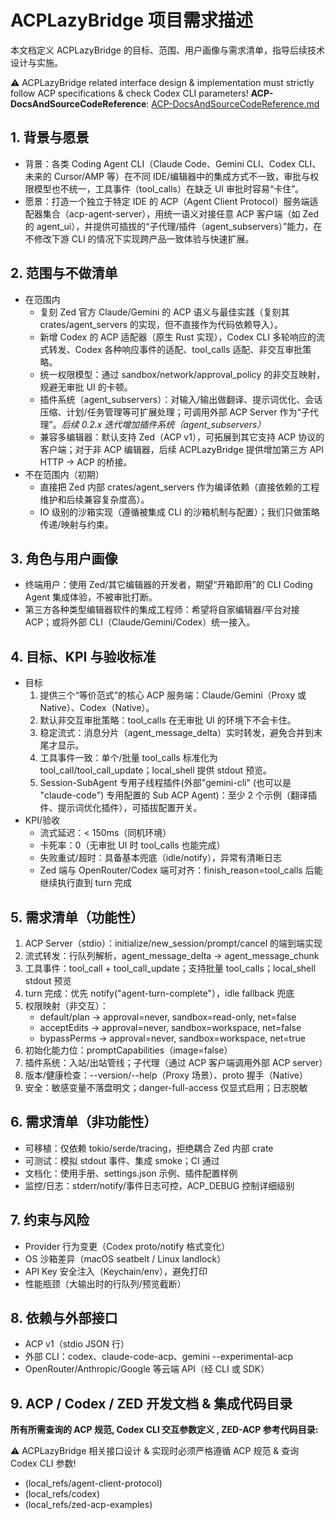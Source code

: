 # ACPLazyBridge 项目需求描述

本文档定义 ACPLazyBridge 的目标、范围、用户画像与需求清单，指导后续技术设计与实施。

⚠️ ACPLazyBridge related interface design & implementation must strictly follow ACP specifications & check Codex CLI parameters!
**ACP-DocsAndSourceCodeReference**: [ACP-DocsAndSourceCodeReference.md](ACP-DocsAndSourceCodeReference.md)

## 1. 背景与愿景

- 背景：各类 Coding Agent CLI（Claude Code、Gemini CLI、Codex CLI、未来的 Cursor/AMP 等）在不同 IDE/编辑器中的集成方式不一致，审批与权限模型也不统一，工具事件（tool_calls）在缺乏 UI 审批时容易“卡住”。
- 愿景：打造一个独立于特定 IDE 的 ACP（Agent Client Protocol）服务端适配器集合（acp-agent-server），用统一语义对接任意 ACP 客户端（如 Zed 的 agent_ui），并提供可插拔的“子代理/插件（agent_subservers）”能力，在不修改下游 CLI 的情况下实现跨产品一致体验与快速扩展。

## 2. 范围与不做清单

- 在范围内
  - 复刻 Zed 官方 Claude/Gemini 的 ACP 语义与最佳实践（复刻其 crates/agent_servers 的实现，但不直接作为代码依赖导入）。
  - 新增 Codex 的 ACP 适配器（原生 Rust 实现），Codex CLI 多轮响应的流式转发、Codex 各种响应事件的适配、tool_calls 适配、非交互审批策略。
  - 统一权限模型：通过 sandbox/network/approval_policy 的非交互映射，规避无审批 UI 的卡顿。
  - 插件系统（agent_subservers）：对输入/输出做翻译、提示词优化、会话压缩、计划/任务管理等可扩展处理；可调用外部 ACP Server 作为“子代理”。*后续 0.2.x 迭代增加插件系统（agent_subservers）*
  - 兼容多编辑器：默认支持 Zed（ACP v1），可拓展到其它支持 ACP 协议的客户端；对于非 ACP 编辑器，后续 ACPLazyBridge 提供增加第三方 API HTTP → ACP 的桥接。
- 不在范围内（初期）
  - 直接把 Zed 内部 crates/agent_servers 作为编译依赖（直接依赖的工程维护和后续兼容复杂度高）。
  - IO 级别的沙箱实现（遵循被集成 CLI 的沙箱机制与配置）；我们只做策略传递/映射与约束。

## 3. 角色与用户画像

- 终端用户：使用 Zed/其它编辑器的开发者，期望“开箱即用”的 CLI Coding Agent 集成体验，不被审批打断。
- 第三方各种类型编辑器软件的集成工程师：希望将自家编辑器/平台对接 ACP；或将外部 CLI（Claude/Gemini/Codex）统一接入。

## 4. 目标、KPI 与验收标准

- 目标
  1) 提供三个“等价范式”的核心 ACP 服务端：Claude/Gemini（Proxy 或 Native）、Codex（Native）。
  2) 默认非交互审批策略：tool_calls 在无审批 UI 的环境下不会卡住。
  3) 稳定流式：消息分片（agent_message_delta）实时转发，避免合并到末尾才显示。
  4) 工具事件一致：单个/批量 tool_calls 标准化为 tool_call/tool_call_update；local_shell 提供 stdout 预览。
  5) Session-SubAgent 专用子线程插件(外部"gemini-cli" (也可以是 "claude-code") 专用配置的 Sub ACP Agent)：至少 2 个示例（翻译插件、提示词优化插件），可插拔配置开关。
- KPI/验收
  - 流式延迟：< 150ms（同机环境）
  - 卡死率：0（无审批 UI 时 tool_calls 也能完成）
  - 失败重试/超时：具备基本兜底（idle/notify），异常有清晰日志
  - Zed 端与 OpenRouter/Codex 端可对齐：finish_reason=tool_calls 后能继续执行直到 turn 完成

## 5. 需求清单（功能性）

1) ACP Server（stdio）：initialize/new_session/prompt/cancel 的端到端实现
2) 流式转发：行队列解析，agent_message_delta → agent_message_chunk
3) 工具事件：tool_call + tool_call_update；支持批量 tool_calls；local_shell stdout 预览
4) turn 完成：优先 notify("agent-turn-complete"），idle fallback 兜底
5) 权限映射（非交互）：
   - default/plan → approval=never, sandbox=read-only,   net=false
   - acceptEdits    → approval=never, sandbox=workspace, net=false
   - bypassPerms    → approval=never, sandbox=workspace, net=true
6) 初始化能力位：promptCapabilities（image=false）
7) 插件系统：入站/出站管线；子代理（通过 ACP 客户端调用外部 ACP server）
8) 版本/健康检查：--version/--help（Proxy 场景）、proto 握手（Native）
9) 安全：敏感变量不落盘明文；danger-full-access 仅显式启用；日志脱敏

## 6. 需求清单（非功能性）

- 可移植：仅依赖 tokio/serde/tracing，拒绝耦合 Zed 内部 crate
- 可测试：模拟 stdout 事件、集成 smoke；CI 通过
- 文档化：使用手册、settings.json 示例、插件配置样例
- 监控/日志：stderr/notify/事件日志可控，ACP_DEBUG 控制详细级别

## 7. 约束与风险

- Provider 行为变更（Codex proto/notify 格式变化）
- OS 沙箱差异（macOS seatbelt / Linux landlock）
- API Key 安全注入（Keychain/env），避免打印
- 性能瓶颈（大输出时的行队列/预览截断）

## 8. 依赖与外部接口

- ACP v1（stdio JSON 行）
- 外部 CLI：codex、claude-code-acp、gemini --experimental-acp
- OpenRouter/Anthropic/Google 等云端 API（经 CLI 或 SDK）

## 9. ACP / Codex / ZED 开发文档 & 集成代码目录

**所有所需查询的 ACP 规范, Codex CLI 交互参数定义 , ZED-ACP 参考代码目录:**

⚠️ ACPLazyBridge 相关接口设计 & 实现时必须严格遵循 ACP 规范 & 查询 Codex CLI 参数!

- (local_refs/agent-client-protocol)
- (local_refs/codex)
- (local_refs/zed-acp-examples)

